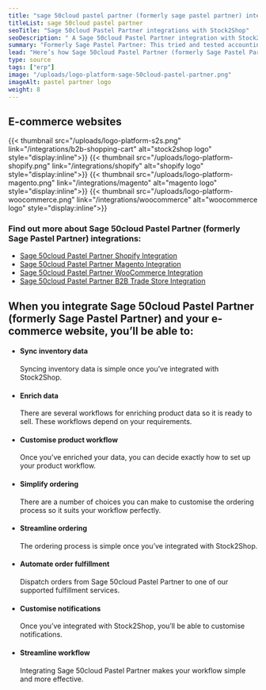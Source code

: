 ```yaml
---
title: "sage 50cloud pastel partner (formerly sage pastel partner) integration"
titleList: sage 50cloud pastel partner
seoTitle: "Sage 50cloud Pastel Partner integrations with Stock2Shop"
seoDescription: " A Sage 50cloud Pastel Partner integration with Stock2Shop streamlines your workflow"
summary: "Formerly Sage Pastel Partner: This tried and tested accounting software includes direct bank feeds and many useful cloud features to help you boost productivity."
lead: "Here’s how Sage 50cloud Pastel Partner (formerly Sage Pastel Partner) works with your applications to streamline your workflow and simplify your business."
type: source
tags: ["erp"]
image: "/uploads/logo-platform-sage-50cloud-pastel-partner.png"
imageAlt: pastel partner logo
weight: 8
---
```


## E-commerce websites

{{< thumbnail src="/uploads/logo-platform-s2s.png" link="/integrations/b2b-shopping-cart" alt="stock2shop logo" style="display:inline">}}
{{< thumbnail src="/uploads/logo-platform-shopify.png" link="/integrations/shopify" alt="shopify logo" style="display:inline">}}
{{< thumbnail src="/uploads/logo-platform-magento.png" link="/integrations/magento" alt="magento logo" style="display:inline">}}
{{< thumbnail src="/uploads/logo-platform-woocommerce.png" link="/integrations/woocommerce" alt="woocommerce logo" style="display:inline">}}

### Find out more about Sage 50cloud Pastel Partner (formerly Sage Pastel Partner) integrations:

- [Sage 50cloud Pastel Partner Shopify Integration](/integrations/sage-pastel-partner-shopify/ "Sage 50cloud Pastel Partner (formerly Sage Pastel Partner) Shopify Integration")
- [Sage 50cloud Pastel Partner Magento Integration](/integrations/sage-pastel-partner-magento/ "Sage 50cloud Pastel Partner (formerly Sage Pastel Partner)  Magento Integration")
- [Sage 50cloud Pastel Partner WooCommerce Integration](/integrations/sage-pastel-partner-woocommerce/ "Sage 50cloud Pastel Partner (formerly Sage Pastel Partner)  WooCommerce Integration")
- [Sage 50cloud Pastel Partner B2B Trade Store Integration](/integrations/sage-pastel-partner-b2b-trade-store/ "Sage 50cloud Pastel Partner (formerly Sage Pastel Partner)  B2B Trade Store Integration")

## When you integrate Sage 50cloud Pastel Partner (formerly Sage Pastel Partner) and your e-commerce website, you’ll be able to:

*   #### Sync inventory data
    
    Syncing inventory data is simple once you’ve integrated with Stock2Shop.
*   #### Enrich data
    
    There are several workflows for enriching product data so it is ready to sell. These workflows depend on your requirements.
*   #### Customise product workflow
    
    Once you’ve enriched your data, you can decide exactly how to set up your product workflow.
*   #### Simplify ordering
    
    There are a number of choices you can make to customise the ordering process so it suits your workflow perfectly.
*   #### Streamline ordering
    
    The ordering process is simple once you’ve integrated with Stock2Shop.
*   #### Automate order fulfillment
    
    Dispatch orders from Sage 50cloud Pastel Partner to one of our supported fulfillment services.
*   #### Customise notifications
    
    Once you’ve integrated with Stock2Shop, you’ll be able to customise notifications.
*   #### Streamline workflow
    
    Integrating Sage 50cloud Pastel Partner makes your workflow simple and more effective.
